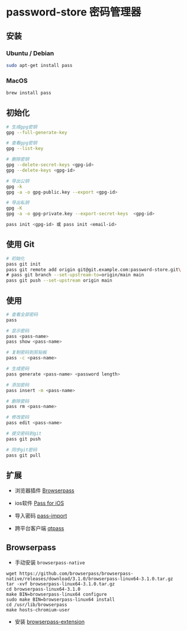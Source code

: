 # password-store 密码管理器

## 安装

### Ubuntu / Debian

```bash
sudo apt-get install pass
```

### MacOS

```bash
brew install pass
```

## 初始化

```bash
# 生成gpg密钥
gpg --full-generate-key

# 查看gpg密钥
gpg --list-key

# 删除密钥
gpg --delete-secret-keys <gpg-id>
gpg --delete-keys <gpg-id>

# 导出公钥
gpg -k
gpg -a -o gpg-public.key --export <gpg-id>

# 导出私钥
gpg -K
gpg -a -o gpg-private.key --export-secret-keys  <gpg-id>

pass init <gpg-id> 或 pass init <email-id>
```

## 使用 Git

```bash
# 初始化
pass git init
pass git remote add origin git@git.example.com:password-store.git\
# pass git branch --set-upstream-to=origin/main main
pass git push --set-upstream origin main
```

## 使用

```bash
# 查看全部密码
pass

# 显示密码
pass <pass-name>
pass show <pass-name>

# 复制密码到剪贴板
pass -c <pass-name>

# 生成密码
pass generate <pass-name> <password length>

# 添加密码
pass insert -m <pass-name>

# 删除密码
pass rm <pass-name>

# 修改密码
pass edit <pass-name>

# 提交密码到git
pass git push

# 同步git密码
pass git pull
```

## 扩展

- 浏览器插件 [Browserpass](https://chrome.google.com/webstore/detail/browserpass-ce/naepdomgkenhinolocfifgehidddafch)

- ios软件 [Pass for iOS](https://apps.apple.com/us/app/pass-password-store/id1205820573)

- 导入密码 [pass-import](https://github.com/roddhjav/pass-import#readme)

- 跨平台客户端 [qtpass](http://qtpass.org)

## Browserpass


- 手动安装 `browserpass-native`

```
wget https://github.com/browserpass/browserpass-native/releases/download/3.1.0/browserpass-linux64-3.1.0.tar.gz
tar -xvf browserpass-linux64-3.1.0.tar.gz
cd browserpass-linux64-3.1.0
make BIN=browserpass-linux64 configure
sudo make BIN=browserpass-linux64 install
cd /usr/lib/browserpass
make hosts-chromium-user
```

- 安装 [browserpass-extension](https://chrome.google.com/webstore/detail/browserpass-ce/naepdomgkenhinolocfifgehidddafch)
